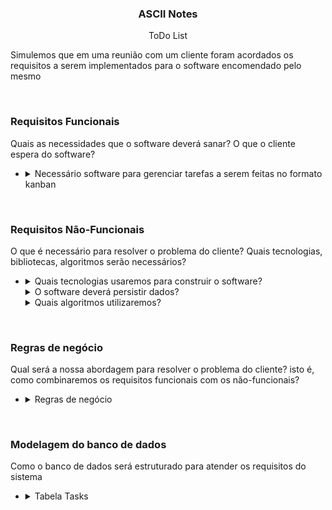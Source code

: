 <h3 align="center"><strong>ASCII Notes</strong></h3>
<p align="center">ToDo List</p>

<p>Simulemos que em uma reunião com um cliente foram acordados os requisitos a serem implementados para o software encomendado pelo mesmo</p>
<br/>

<h3><strong>Requisitos Funcionais</strong></h3>
<p>Quais as necessidades que o software deverá sanar? O que o cliente espera do software?</p>

- <details>
  <summary>Necessário software para gerenciar tarefas a serem feitas no formato kanban</summary>
  É necessário que o software gerencie minhas tarefas do dia a dia, permitindo que eu adicione novas tarefas, atualize a descrição ou título ou a data máxima de conclusão de uma tarefa existente, mude o estado da tarefa entre "a fazer", "fazendo" e "concluido", além disso deve permitir que eu exclua uma tarefa, e também preciso que sejam mostradas em um quadro estilo kanban.
  Quando a tarefa é movida para o estado "concluido" deve se armazenar a data de conclusão.
  As regras de mudanças de estados são as seguintes, as tarefas somente poderão mudar de "a fazer" para "fazendo" e de "fazendo" para "concluido".
  Cada tarefa deve possuir título, descrição, data máxima de conclusão e ao concluir a tarefa deverá armazenar a data 
  </details>


<br/>
<h3><strong>Requisitos Não-Funcionais</strong></h3>
<p>O que é necessário para resolver o problema do cliente? Quais tecnologias, bibliotecas, algoritmos serão necessários?</p>

- <details>
  <summary>Quais tecnologias usaremos para construir o software?</summary>
  
  - <strong>mongodb ou postgres</strong> · utilizaremos um banco de dados não relacional pois o software não possuirá relacionamentos, tendo em vista que existirá apenas uma tabela, mas caso futuramente ele evolua para mais tabelas o mongodb também permite relacionamentos.
  - <strong>nodejs</strong> · utilizaremos o nodejs como tecnologia base de desenvolvimento visando o atual dominio da mesma por parte dos membros da empresa e a facilidade que ela proporciona no desenvolvimento.
  - <strong>reactjs</strong> · utilizaremos a biblioteca com mais confiabilidade do mercado no quesito de criação de interfaces, pois a mesma possui muitos recursos prontos que nos facilitarão na criação do quadro kanban.
  - <strong>git/gitflow/github</strong> · utilizaremos a ferramenta git para versionarmos o nosso código juntamente com o framework git-flow para gerenciar o trabalho em equipe e por fim hospedaremos nosso codigo fonte na plataforma github.
  - <strong>heroku/netlify/vercel</strong> · visando facilitar a análise e avaliação do trabalho feito hospedaremos o produto final nas plataformas gratuitas heroku para o backend e netlify ou vercel para o frontend.
  </details>

  <details>
    <summary>O software deverá persistir dados?</summary>
    
    - Como trata-se de um software de gestão de tarefas é necessário que se persista os dados, portanto faz-se necessário o uso de um banco de dados postgres ou mongodb nesse caso especifico.

    - Se o software fosse um aplicativo de celular poderia se pensar em salvar os dados diretamente no celular do usuário, assim sendo a persistencia de dados no aparelho do usuário utilizaria um banco de dados sqlite ou realmdb
  </details>
  
  <details>
    <summary>Quais algoritmos utilizaremos?</summary>
    
    - Caso o software precise de autenticação de usuários, usaremos o algoritmos bcrypt para criptografar as senhas.
    
    - Caso seja necessário o envio de emails utilizaremos o handlebars para compor o corpo do email e o nodemailer para enviar os emails

    - Caso nosso software possua a necessidade de persistir dados utilizaremos algum ORM (prisma ou mongoose) para facilitar o acesso ao banco de dados (postgres ou mongodb)
  </details>

<br/>
<h3><strong>Regras de negócio</strong></h3>
<p>Qual será a nossa abordagem para resolver o problema do cliente? isto é, como combinaremos os requisitos funcionais com os não-funcionais?</p>

- <details>
  <summary>Regras de negócio</summary>
  
  - <strong>Criar nova tarefa</strong> · o sistema deverá possuir um botão "Adicionar tarefa" que abrirá um modal com o formulário a ser preenchido pelo usuário. O sistema deve armazenar a tarefa no banco de dados e avisar o usuário quando o processo terminar.
  - <strong>Atualizar tarefa</strong> · o sistema deverá possuir um botão "Atualizar tarefa" no card da tarefa que abrirá um modal com o formulário a ser preenchido pelo usuário. O sistema deve armazenar a atualização da tarefa no banco de dados e avisar o usuário quando o processo terminar.
  - <strong>Mover tarefa</strong> · o sistema deverá possuir um botão "Mover tarefa" no card da tarefa (desabilitado no estado "concluído") que deverá atualizar a tarefa para o estado seguinte, isto é, se estiver no estado "a fazer" deverá atualiza-la para "fazendo", se estiver no estado "fazendo" deverá atualiza-la para "concluido". O sistema deve armazenar a atualização da tarefa no banco de dados com a data atual e atualizar o quadro kanban com a mudança executada assim que o processo terminar.
  - <strong>Remover tarefa</strong> · o sistema deverá possuir um botão "Remover tarefa" no card da tarefa que deverá remover a tarefa apagando o registro da mesma no banco de dados, informando o usuário assim que o processo terminar.
  - <strong>Listar tarefas</strong> · o sistema deverá retornar todas as tarefas do usuário filtradas por estado e exibi-las em um quadro kanban.
  
  </details>

<br/>
<h3><strong>Modelagem do banco de dados</strong></h3>
<p>Como o banco de dados será estruturado para atender os requisitos do sistema</p>

- <details>
  <summary>Tabela Tasks</summary>
   
   - id: string required
   - title: string required
   - description: string required
   - targetDate: datetime required
   - status: string required enum('todo', 'doing', 'done')
   - createdAt: datetime default now
   - updatedAt: datetime default now
  </details>